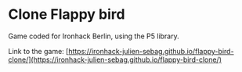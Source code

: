 # Clone Flappy bird

Game coded for Ironhack Berlin, using the P5 library. 

Link to the game: [https://ironhack-julien-sebag.github.io/flappy-bird-clone/](https://ironhack-julien-sebag.github.io/flappy-bird-clone/)
